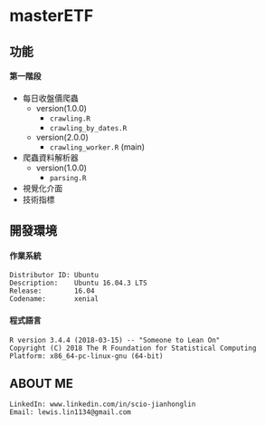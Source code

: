 # masterETF



## 功能

#### 第一階段 

- 每日收盤價爬蟲
    - version(1.0.0)
        - `crawling.R`
        - `crawling_by_dates.R`
    - version(2.0.0)
        - `crawling_worker.R` (main)
- 爬蟲資料解析器
    - version(1.0.0)
        - `parsing.R`
- 視覺化介面
- 技術指標

## 開發環境

#### 作業系統

```
Distributor ID: Ubuntu
Description:    Ubuntu 16.04.3 LTS
Release:        16.04
Codename:       xenial
```

#### 程式語言

```
R version 3.4.4 (2018-03-15) -- "Someone to Lean On"
Copyright (C) 2018 The R Foundation for Statistical Computing
Platform: x86_64-pc-linux-gnu (64-bit)
```

##

##  ABOUT ME

```
LinkedIn: www.linkedin.com/in/scio-jianhonglin
Email: lewis.lin1134@gmail.com
```


